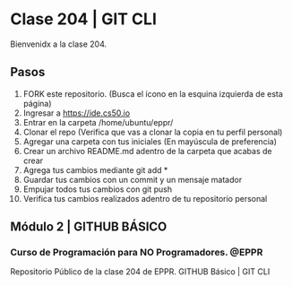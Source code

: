 # Clase 204 | GIT CLI

Bienvenidx a la clase 204.

## Pasos

1. FORK este repositorio. (Busca el ícono en la esquina izquierda de esta página)
2. Ingresar a https://ide.cs50.io
3. Entrar en la carpeta /home/ubuntu/eppr/
4. Clonar el repo (Verifica que vas a clonar la copia en tu perfil personal)
5. Agregar una carpeta con tus iniciales (En mayúscula de preferencia)
6. Crear un archivo README.md adentro de la carpeta que acabas de crear
7. Agrega tus cambios mediante git add *
8. Guardar tus cambios con un commit y un mensaje matador
9. Empujar todos tus cambios con git push
10. Verifica tus cambios realizados adentro de tu repositorio personal

## Módulo 2 | GITHUB BÁSICO
### Curso de Programación para NO Programadores. @EPPR
Repositorio Público de la clase 204 de EPPR.
GITHUB Básico | GIT CLI
